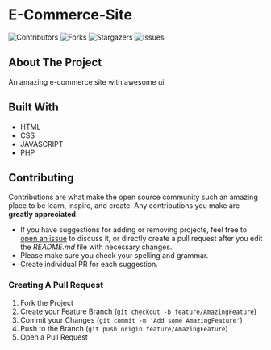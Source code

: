 # E-Commerce-Site

![Contributors](https://img.shields.io/github/contributors/kevalvavaliya/E-commerce-site?color=dark-green) ![Forks](https://img.shields.io/github/forks/kevalvavaliya/E-commerce-site?style=social) ![Stargazers](https://img.shields.io/github/stars/kevalvavaliya/E-commerce-site?style=social) ![Issues](https://img.shields.io/github/issues/kevalvavaliya/E-commerce-site) 


## About The Project

An amazing e-commerce site with awesome ui

## Built With
- HTML
- CSS
- JAVASCRIPT
- PHP

## Contributing

Contributions are what make the open source community such an amazing place to be learn, inspire, and create. Any contributions you make are **greatly appreciated**.
* If you have suggestions for adding or removing projects, feel free to [open an issue](https://github.com/ZOandasan/Gamehub/issues/new) to discuss it, or directly create a pull request after you edit the *README.md* file with necessary changes.
* Please make sure you check your spelling and grammar.
* Create individual PR for each suggestion.

### Creating A Pull Request

1. Fork the Project
2. Create your Feature Branch (`git checkout -b feature/AmazingFeature`)
3. Commit your Changes (`git commit -m 'Add some AmazingFeature'`)
4. Push to the Branch (`git push origin feature/AmazingFeature`)
5. Open a Pull Request
